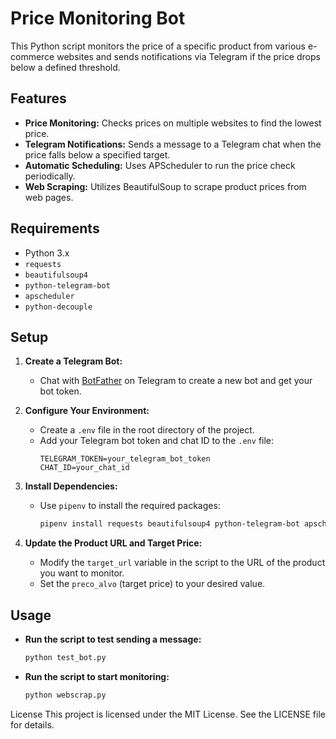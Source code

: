 # Price Monitoring Bot

This Python script monitors the price of a specific product from various e-commerce websites and sends notifications via Telegram if the price drops below a defined threshold.

## Features

- **Price Monitoring:** Checks prices on multiple websites to find the lowest price.
- **Telegram Notifications:** Sends a message to a Telegram chat when the price falls below a specified target.
- **Automatic Scheduling:** Uses APScheduler to run the price check periodically.
- **Web Scraping:** Utilizes BeautifulSoup to scrape product prices from web pages.

## Requirements

- Python 3.x
- `requests`
- `beautifulsoup4`
- `python-telegram-bot`
- `apscheduler`
- `python-decouple`

## Setup

1. **Create a Telegram Bot:**
   - Chat with [BotFather](https://t.me/botfather) on Telegram to create a new bot and get your bot token.

2. **Configure Your Environment:**
   - Create a `.env` file in the root directory of the project.
   - Add your Telegram bot token and chat ID to the `.env` file:
     ```plaintext
     TELEGRAM_TOKEN=your_telegram_bot_token
     CHAT_ID=your_chat_id
     ```

3. **Install Dependencies:**
   - Use `pipenv` to install the required packages:
     ```bash
     pipenv install requests beautifulsoup4 python-telegram-bot apscheduler python-decouple
     ```

4. **Update the Product URL and Target Price:**
   - Modify the `target_url` variable in the script to the URL of the product you want to monitor.
   - Set the `preco_alvo` (target price) to your desired value.

## Usage

- **Run the script to test sending a message:**
  ```bash
  python test_bot.py

- **Run the script to start monitoring:**
  ```bash
  python webscrap.py


License
This project is licensed under the MIT License. See the LICENSE file for details.
